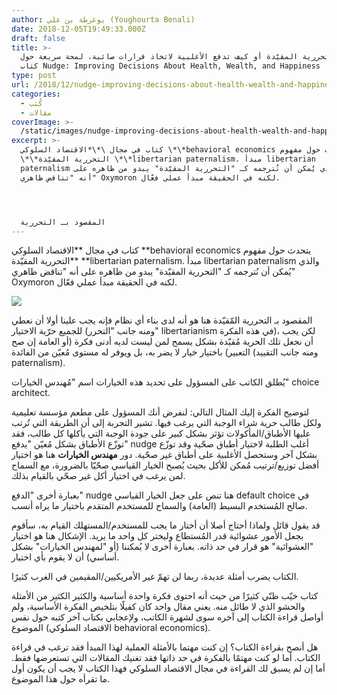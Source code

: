 ```yaml
---
author: يوغرطة بن علي (Youghourta Benali)
date: 2018-12-05T19:49:33.000Z
draft: false
title: >-
  التحررية المقيّدة أو كيف تدفع الأغلبية لاتخاذ قرارات صائبة، لمحة سريعة حول
  كتاب Nudge: Improving Decisions About Health, Wealth, and Happiness
type: post
url: /2018/12/nudge-improving-decisions-about-health-wealth-and-happiness-review/
categories:
  - كُتب
  - مقالات
coverImage: >-
  /static/images/nudge-improving-decisions-about-health-wealth-and-happiness-review/nudge.jpg
excerpt: >-
  كتاب في مجال \*\*الاقتصاد السلوكي \*\*behavioral economics يتحدث حول مفهوم
  \*\*التحررية المقيّدة \*\*libertarian paternalism. مبدأ libertarian
  paternalism والذي يُمكن أن نُترجمه كـ "التحررية المقيّدة" يبدو من ظاهره على
  أنه "تناقض ظاهري" Oxymoron لكنه في الحقيقة مبدأ عملي فعّال.




  المقصود بـ التحررية
---
```

كتاب في مجال \*\*الاقتصاد السلوكي \*\*behavioral economics يتحدث حول مفهوم \*\*التحررية المقيّدة \*\*libertarian paternalism. مبدأ libertarian paternalism والذي يُمكن أن نُترجمه كـ "التحررية المقيّدة" يبدو من ظاهره على أنه "تناقض ظاهري" Oxymoron لكنه في الحقيقة مبدأ عملي فعّال.

![](/static/images/nudge-improving-decisions-about-health-wealth-and-happiness-review/nudge.jpg)

المقصود بـ التحررية المّقيّدة هنا هو أنه لدى بناء أي نظام فإنه يجب علينا أولا أن نعطي للجميع حرّية الاختيار (ومنه جانب "التحرر" libertarianism في هذه الفكرة)، لكن يجب أن نجعل تلك الحرية مُقيّدة بشكل يسمح لمن ليست لديه أدنى فكرة (أو العامة إن صح التعبير) باختيار خيار لا يضر به، بل ويوفر له مستوى مُعيّن من الفائدة (ومنه جانب التقييد paternalism).

يُطلق الكاتب على المسؤول على تحديد هذه الخيارات اسم "مُهندس الخيارات" choice architect.

لتوضيح الفكرة إليك المثال التالي: لنفرض أنك المسؤول على مطعم مؤسسة تعليمية ولكل طالب حرية شراء الوجبة التي يرغب فيها. تشير التجربة إلى أن الطريقة التي تُرتب عليها الأطباق/المأكولات تؤثر بشكل كبير على جودة الوجبة التي يأكلها كل طالب، فقد توزّع الأطباق بشكل مُعيّن "يدفع" nudge أغلب الطلبة لاختيار أطباق صحّية وقد توزّع بشكل آخر وستحصل الأغلبية على أطباق غير صحّية. دور **مهندس الخيارات** هنا هو اختيار أفضل توزيع/ترتيب مُمكن للأكل بحيث يُصبح الخيار القياسي صحّيّا بالضرورة، مع السماح لمن يرغب في اختيار أكل غير صحّي بالقيام بذلك.

بعبارة أخرى "الدفع" nudge هنا تنص على جعل الخيار القياسي default choice في صالح المُستخدم البسيط (العامة) والسماح للمستخدم المتقدم باختيار ما يراه أنسب.

قد يقول قائل ولماذا أحتاج أصلا أن أختار ما يجب للمستخدم/المستهلك القيام به، سأقوم بجعل الأمور عشوائية قدر المُستطاع وليختر كل واحد ما يريد. الإشكال هنا هو اختيار "العشوائية" هو قرار في حد ذاته. بعبارة أخرى لا يُمكننا (أو "لمهندس الخيارات" بشكل أساسي) أن لا يقوم بأي اختيار.

الكتاب يضرب أمثلة عديدة، ربما لن تهمّ غير الأمريكيين/المقيمين في الغرب كثيرًا.

كتاب خيّب ظنّي كثيرًا من حيث أنه احتوى فكرة واحدة أساسية والكثير الكثير من الأمثلة والحشو الذي لا طائل منه. يعني مقال واحد كان كفيلًا بتلخيص الفكرة الأساسية، ولم أواصل قراءة الكتاب إلى آخره سوى لشهرة الكاتب، ولإعجابي بكتاب آخر كتبه حول نفس الموضوع (الاقتصاد السلوكي behavioral economics).

هل أنصح بقراءة الكتاب؟ إن كنت مهتما بالأمثلة العملية لهذا المبدأ فقد ترغب في قراءة الكتاب. أما لو كنت مهتمًا بالفكرة في حد ذاتها فقد تغنيك المقالات التي تستعرضها فقط. أما إن لم يسبق لك القراءة في مجال الاقتصاد السلوكي فهذا الكتاب لا يجب أن يكون أول ما تقرأه حول هذا الموضوع.
